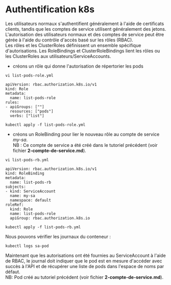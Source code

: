 # Authentification k8s
Les utilisateurs normaux s'authentifient généralement à l'aide de certificats clients, tandis que les comptes de service utilisent généralement des jetons.<br>
L'autorisation des utilisateurs normaux et des comptes de service peut être gérée à l'aide du contrôle d'accès basé sur les rôles (RBAC).<br>
Les rôles et les ClusterRoles définissent un ensemble spécifique d'autorisations.
Les RoleBindings et ClusterRoleBindings lient les rôles ou les ClusterRoles aux utilisateurs/ServiceAccounts. <br>

- créons un rôle qui donne l'autorisation de répertorier les pods
```
vi list-pods-role.yml
```

```
apiVersion: rbac.authorization.k8s.io/v1
kind: Role
metadata:
  name: list-pods-role
rules:
- apiGroups: [""]
  resources: ["pods"]
  verbs: ["list"]
```

```
kubectl apply -f list-pods-role.yml
```

- créons un RoleBinding pour lier le nouveau rôle au compte de service *my-sa*. <br>
NB : Ce compte de service a été créé dans le tutoriel précédent (voir fichier **2-compte-de-service.md**).
```
vi list-pods-rb.yml
```

```
apiVersion: rbac.authorization.k8s.io/v1
kind: RoleBinding
metadata:
  name: list-pods-rb
subjects:
- kind: ServiceAccount
  name: my-sa
  namespace: default
roleRef:
  kind: Role
  name: list-pods-role
  apiGroup: rbac.authorization.k8s.io
```

```
kubectl apply -f list-pods-rb.yml
```

Nous pouvons vérifier les journaux du conteneur :
```
kubectl logs sa-pod
```
Maintenant que les autorisations ont été fournies au ServiceAccount à l'aide de RBAC, le journal doit indiquer que le pod est en mesure d'accéder avec succès à l'API et de récupérer une liste de pods dans l'espace de noms par défaut.<br>
NB: Pod créé au tutoriel précédent (voir fichier **2-compte-de-service.md**).
